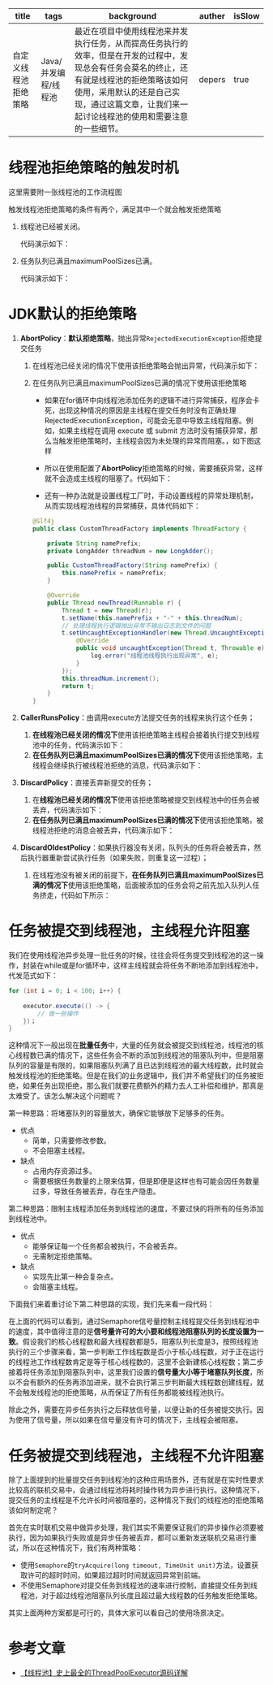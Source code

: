 | title                | tags                 | background                                                   | auther | isSlow |
| -------------------- | -------------------- | ------------------------------------------------------------ | ------ | ------ |
| 自定义线程池拒绝策略 | Java/并发编程/线程池 | 最近在项目中使用线程池来并发执行任务，从而提高任务执行的效率，但是在开发的过程中，发现总会有任务会莫名的终止，还有就是线程池的拒绝策略该如何使用，采用默认的还是自己实现，通过这篇文章，让我们来一起讨论线程池的使用和需要注意的一些细节。 | depers | true   |

# 线程池拒绝策略的触发时机

这里需要附一张线程池的工作流程图

触发线程池拒绝策略的条件有两个，满足其中一个就会触发拒绝策略

1. 线程池已经被关闭。

    代码演示如下：

2. 任务队列已满且maximumPoolSizes已满。

    代码演示如下：

# JDK默认的拒绝策略

1. **AbortPolicy**：**默认拒绝策略**，抛出异常`RejectedExecutionException`拒绝提交任务

    1. 在线程池已经关闭的情况下使用该拒绝策略会抛出异常，代码演示如下：

    2. 在任务队列已满且maximumPoolSizes已满的情况下使用该拒绝策略

        -   如果在for循环中向线程池添加任务的逻辑不进行异常捕获，程序会卡死，出现这种情况的原因是主线程在提交任务时没有正确处理 RejectedExecutionException，可能会无意中导致主线程阻塞。例如，如果主线程在调用 execute 或 submit 方法时没有捕获异常，那么当触发拒绝策略时，主线程会因为未处理的异常而阻塞。，如下图这样

        -   所以在使用配置了**AbortPolicy**拒绝策略的时候，需要捕获异常，这样就不会造成主线程的阻塞了。代码如下：

        -   还有一种办法就是设置线程工厂时，手动设置线程的异常处理机制，从而实现线程池线程的异常捕获，具体代码如下：

          ```Java
          @Slf4j
          public class CustomThreadFactory implements ThreadFactory {
          
              private String namePrefix;
              private LongAdder threadNum = new LongAdder();
          
              public CustomThreadFactory(String namePrefix) {
                  this.namePrefix = namePrefix;
              }
          
              @Override
              public Thread newThread(Runnable r) {
                  Thread t = new Thread(r);
                  t.setName(this.namePrefix + "-" + this.threadNum);
                  // 处理线程执行逻辑抛出异常不输出日志到文件的问题
                  t.setUncaughtExceptionHandler(new Thread.UncaughtExceptionHandler() {
                      @Override
                      public void uncaughtException(Thread t, Throwable e) {
                          log.error("线程池线程执行出现异常", e);
                      }
                  });
                  this.threadNum.increment();
                  return t;
              }
          }
          ```
    
2. **CallerRunsPolicy**：由调用execute方法提交任务的线程来执行这个任务；

    1. **在线程池已经关闭的情况下**使用该拒绝策略主线程会接着执行提交到线程池中的任务，代码演示如下：
    2. **在任务队列已满且maximumPoolSizes已满的情况下**使用该拒绝策略，主线程会继续执行被线程池拒绝的消息，代码演示如下：

3. **DiscardPolicy**：直接丢弃新提交的任务；

    1. 在**线程池已经关闭的情况下**使用该拒绝策略被提交到线程池中的任务会被丢弃，代码演示如下：
    2. **在任务队列已满且maximumPoolSizes已满的情况下**使用该拒绝策略，被线程池拒绝的消息会被丢弃，代码演示如下：

4. **DiscardOldestPolicy**：如果执行器没有关闭，队列头的任务将会被丢弃，然后执行器重新尝试执行任务（如果失败，则重复这一过程）；

    1.  在线程池没有被关闭的前提下，**在任务队列已满且maximumPoolSizes已满的情况下**使用该拒绝策略，后面被添加的任务会将之前先加入队列人任务挤走，代码如下所示：

# 任务被提交到线程池，主线程允许阻塞

我们在使用线程池异步处理一批任务的时候，往往会将任务提交到线程池的这一操作，封装在while或是for循环中，这样主线程就会将任务不断地添加到线程池中，代发范式如下：

```Java
for (int i = 0; i < 100; i++) {
    
    executor.execute(() -> {
        // 做一些操作
    })；
}
```

这种情况下一般出现在**批量任务**中，大量的任务就会被提交到线程池，线程池的核心线程数已满的情况下，这些任务会不断的添加到线程池的阻塞队列中，但是阻塞队列的容量是有限的，如果阻塞队列满了且已达到线程池的最大线程数，此时就会触发线程池的拒绝策略。但是在我们的业务逻辑中，我们并不希望我们的任务被拒绝，如果任务出现拒绝，那么我们就要花费额外的精力去人工补偿和维护，那真是太难受了。该怎么解决这个问题呢？

第一种思路：将堵塞队列的容量放大，确保它能够放下足够多的任务。

- 优点
    - 简单，只需要修改参数。
    - 不会阻塞主线程。
- 缺点
    - 占用内存资源过多。
    - 需要根据任务数量的上限来估算，但是即便是这样也有可能会因任务数量过多，导致任务被丢弃，存在生产隐患。

第二种思路：限制主线程添加任务到线程池的速度，不要过快的将所有的任务添加到线程池中。

- 优点
    - 能够保证每一个任务都会被执行，不会被丢弃。
    - 无需制定拒绝策略。
- 缺点
    - 实现先比第一种会复杂点。
    - 会阻塞主线程。

下面我们来着重讨论下第二种思路的实现，我们先来看一段代码：

在上面的代码可以看到，通过Semaphore信号量控制主线程提交任务到线程池中的速度，其中值得注意的是**信号量许可的大小要和线程池阻塞队列的长度设置为一致**。假设我们的核心线程数和最大线程数都是5，阻塞队列长度是3，按照线程池执行的三个步骤来看，第一步判断工作线程数是否小于核心线程数，对于正在运行的线程池工作线程数肯定是等于核心线程数的，这里不会新建核心线程数；第二步接着将任务添加到阻塞队列中，这里我们设置的**信号量大小等于堵塞队列长度**，所以不会有额外的任务再添加进来，就不会执行第三步判断最大线程数创建线程，就不会触发线程池的拒绝策略，从而保证了所有任务都能被线程池执行。

除此之外，需要在异步任务执行之后释放信号量，以便让新的任务被提交执行。因为使用了信号量，所以如果在信号量没有许可的情况下，主线程会被阻塞。

# 任务被提交到线程池，主线程不允许阻塞

除了上面提到的批量提交任务到线程池的这种应用场景外，还有就是在实时性要求比较高的联机交易中，会通过线程池将耗时操作转为异步进行执行。这种情况下，提交任务的主线程是不允许长时间被阻塞的，这种情况下我们的线程池的拒绝策略该如何制定呢？

首先在实时联机交易中做异步处理，我们其实不需要保证我们的异步操作必须要被执行，因为如果执行失败或是异步任务被丢弃，都可以重新发送联机交易进行重试，所以在这种情况下，我们有两种策略：

- 使用`Semaphore`的`tryAcquire(long timeout, TimeUnit unit)`方法，设置获取许可的超时时间，如果超过超时时间就返回异常到前端。
- 不使用Semaphore对提交任务到线程池的速率进行控制，直接提交任务到线程池，对于超过线程池阻塞队列长度且超过最大线程数的任务触发拒绝策略。

其实上面两种方案都是可行的，具体大家可以看自己的使用场景决定。

# 参考文章

- [【线程池】史上最全的ThreadPoolExecutor源码详解](https://blog.csdn.net/cy973071263/article/details/131484311)